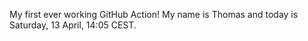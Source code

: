 My first ever working GitHub Action!
My name is Thomas and today is Saturday, 13 April, 14:05 CEST. 
